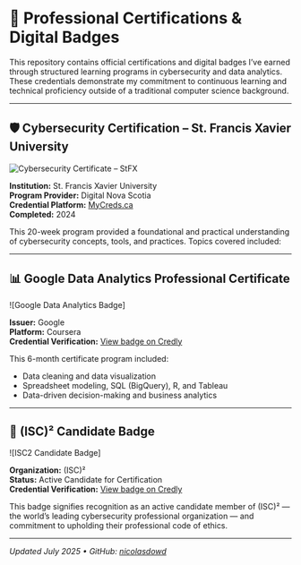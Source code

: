 # 📜 Professional Certifications & Digital Badges

This repository contains official certifications and digital badges I’ve earned through structured learning programs in cybersecurity and data analytics. These credentials demonstrate my commitment to continuous learning and technical proficiency outside of a traditional computer science background.

---

## 🛡️ Cybersecurity Certification – St. Francis Xavier University

![Cybersecurity Certificate – StFX]((https://learner.mycreds.ca/badges/public/assertion/A4BXsFsiQleE3r7WnaJyHw))

**Institution:** St. Francis Xavier University  
**Program Provider:** Digital Nova Scotia  
**Credential Platform:** [MyCreds.ca](https://learner.mycreds.ca/badges)  
**Completed:** 2024

This 20-week program provided a foundational and practical understanding of cybersecurity concepts, tools, and practices. Topics covered included:

---

## 📊 Google Data Analytics Professional Certificate

![Google Data Analytics Badge]

**Issuer:** Google  
**Platform:** Coursera  
**Credential Verification:** [View badge on Credly](https://www.credly.com/earner/earned/badge/b6430106-eb6f-4376-a0fa-7d13ce964b56)

This 6-month certificate program included:

- Data cleaning and data visualization
- Spreadsheet modeling, SQL (BigQuery), R, and Tableau
- Data-driven decision-making and business analytics

---

## 🔐 (ISC)² Candidate Badge

![ISC2 Candidate Badge]

**Organization:** (ISC)²  
**Status:** Active Candidate for Certification  
**Credential Verification:** [View badge on Credly](https://www.credly.com/earner/earned/badge/34c4efe3-ad7a-4707-8088-d14f9d940ac5)

This badge signifies recognition as an active candidate member of (ISC)² — the world’s leading cybersecurity professional organization — and commitment to upholding their professional code of ethics.

---

*Updated July 2025 • GitHub: [nicolasdowd](https://github.com/nicolasdowd)*
